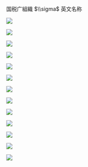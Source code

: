 国税广組織 $\\sigma$ 英文名称

![](https://www.nta.go.jp/tmp/add2eaa7-436e-4c9b-8e05-1674b4d39b74/images/bf4ebeba9df3931cc837c17d2ab0d06bfe88689f28d148b05cdf58dfb6bedbf0.jpg)

![](https://www.nta.go.jp/tmp/add2eaa7-436e-4c9b-8e05-1674b4d39b74/images/896e5bcbb8f7a069ee44e52f7df79af0a82f166689c674a6707fe8325dd7d669.jpg)

![](https://www.nta.go.jp/tmp/add2eaa7-436e-4c9b-8e05-1674b4d39b74/images/3732aa3dc3e2b4bb7eea53153c83c0159b2bc59181dd3511d6869fda33464cf9.jpg)

![](https://www.nta.go.jp/tmp/add2eaa7-436e-4c9b-8e05-1674b4d39b74/images/0cd3e2a3758bdd6fb78ffabfaeedb9ba5e204ebff970fd192d3b8847a19968fd.jpg)

![](https://www.nta.go.jp/tmp/add2eaa7-436e-4c9b-8e05-1674b4d39b74/images/7955c463027be154fbd1cef4276009b57b93c8163f972fd74f16bdd48da05caf.jpg)

![](https://www.nta.go.jp/tmp/add2eaa7-436e-4c9b-8e05-1674b4d39b74/images/bdf6c114d49dc938cda31dd226d7fd10e42a47b26dcf9f716046cc19a2af8573.jpg)

![](https://www.nta.go.jp/tmp/add2eaa7-436e-4c9b-8e05-1674b4d39b74/images/39c16f46104d71267c6cbd909bab43694bffad7e4b9b4c6b32ba5c854a8d9038.jpg)

![](https://www.nta.go.jp/tmp/add2eaa7-436e-4c9b-8e05-1674b4d39b74/images/3dbc59dae6cdfe509dd970fcb41bfa50ef16f6319e0041b492f7e67fbd4c6b92.jpg)

![](https://www.nta.go.jp/tmp/add2eaa7-436e-4c9b-8e05-1674b4d39b74/images/e548ed6b7e0c95193167b79323e124b768a38d007df55bc19e0196b44898ac5e.jpg)

![](https://www.nta.go.jp/tmp/add2eaa7-436e-4c9b-8e05-1674b4d39b74/images/0f794bd53b0789354a150bdfd21e212129d5ae9921a76ed660b72071e12a9ea5.jpg)

![](https://www.nta.go.jp/tmp/add2eaa7-436e-4c9b-8e05-1674b4d39b74/images/43b1619fce6a36922ab2272f6ec5f282d640a9aea89edb1eac0cfb06fe4c406e.jpg)

![](https://www.nta.go.jp/tmp/add2eaa7-436e-4c9b-8e05-1674b4d39b74/images/2bcefbfeba810de3fe40cbd09ee91cc90492dfa1625986fe299063754db73b76.jpg)

![](https://www.nta.go.jp/tmp/add2eaa7-436e-4c9b-8e05-1674b4d39b74/images/0f0eb8afd269b24149b3216cbced4ddb7de81a6701218466fc7ca9653976a379.jpg)